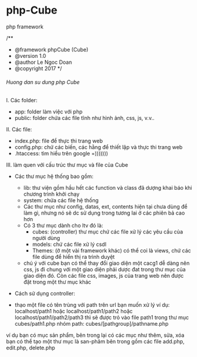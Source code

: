 # php-Cube
php framework

/**
 * @framework phpCube (Cube)
 * @version 1.0
 * @author Le Ngoc Doan
 * @copyright 2017
 */

###### Huong dan su dung php Cube #######
I. Các folder:
 - app: folder làm việc với php
 - public: folder chứa các file tĩnh như hình ảnh, css, js, v.v..

II. Các file: 
 - index.php: file để thực thi trang web
 - config.php: chứ các biến, các hằng để thiết lập và thực thi trang web
 - .htaccess: tìm hiểu trên google =)))))))

III. làm quen với cấu trúc thư mục và file của Cube
 - Các thư mục hệ thống bao gồm: 
   + lib: thư viện gồm hầu hết các function và class đã dượng khai báo khi chương trình khởi chạy
   + system: chứa các file hệ thống
   + Các thư mục như config, datas, ext, contents hiện tại chưa dùng để làm gì, nhưng nó sẽ dc sử dụng trong tương lai ở các phiên bả cao hơn
   + Có 3 thư mục dành cho ltv đó là:
     - cubes: (controller) thư mục chứ các file xử lý các yêu cầu của người dùng
     - models: chứ các file xử lý csdl
     - Themes: (ở một vài framework khác) có thể coi là views, chứ các file dùng để hiển thị ra trình duyệt

   * chú ý với cube bạn có thể thay đổi giao diện một cacg1 dễ dàng nên css, js đi chung với một giao diện phải dược đat trong thư mục của giao diện đó. Còn các file css, images, js của trang web nên được đặt trong một thư mục khác
  - Cách sử dụng controller:
   + thạo một file có tên trùng với path trên url bạn muốn xử lý
   ví dụ: localhost/path1 hoặc localhost/path1/path2 hoặc localhost/path1/path2/path3
   thì sẽ được trỏ vào file path1 trong thư mục cubes/path1.php
   nhóm path: cubes/[pathgroup]/pathname.php

ví dụ bạn có mục sản phẩm, bên trong lại có các mục như thêm, sửa, xóa
bạn có thể tạo một thư mục là san-phâm
bên trong gồm các file add.php, edit.php, delete.php


